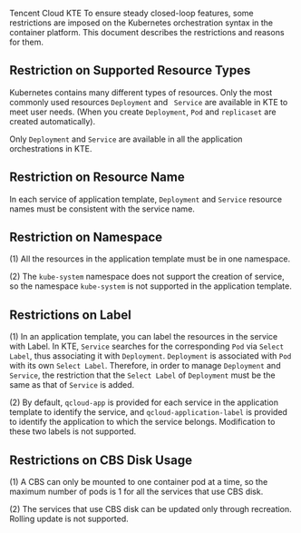 Tencent Cloud KTE To ensure steady closed-loop features, some restrictions are imposed on the Kubernetes orchestration syntax in the container platform. This document describes the restrictions and reasons for them.

## Restriction on Supported Resource Types

Kubernetes contains many different types of resources. Only the most commonly used resources `Deployment` and ` Service` are available in KTE to meet user needs. (When you create `Deployment`, `Pod` and `replicaset` are created automatically).

Only `Deployment` and `Service` are available in all the application orchestrations in KTE.

## Restriction on Resource Name

In each service of application template, `Deployment` and `Service` resource names must be consistent with the service name.

## Restriction on Namespace

(1) All the resources in the application template must be in one namespace.

(2) The `kube-system` namespace does not support the creation of service, so the namespace `kube-system` is not supported in the application template.

## Restrictions on Label
(1) In an application template, you can label the resources in the service with Label. In KTE, `Service` searches for the corresponding `Pod` via `Select Label`, thus associating it with `Deployment`. `Deployment` is associated with `Pod` with its own `Select Label`. Therefore, in order to manage `Deployment` and `Service`, the restriction that the `Select Label` of `Deployment` must be the same as that of `Service` is added.

(2) By default, `qcloud-app` is provided for each service in the application template to identify the service, and `qcloud-application-label` is provided to identify the application to which the service belongs. Modification to these two labels is not supported.

## Restrictions on CBS Disk Usage

(1) A CBS can only be mounted to one container pod at a time, so the maximum number of pods is 1 for all the services that use CBS disk.

(2) The services that use CBS disk can be updated only through recreation. Rolling update is not supported.













